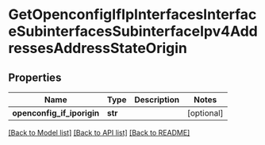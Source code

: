 # GetOpenconfigIfIpInterfacesInterfaceSubinterfacesSubinterfaceIpv4AddressesAddressStateOrigin

## Properties
Name | Type | Description | Notes
------------ | ------------- | ------------- | -------------
**openconfig_if_iporigin** | **str** |  | [optional] 

[[Back to Model list]](../README.md#documentation-for-models) [[Back to API list]](../README.md#documentation-for-api-endpoints) [[Back to README]](../README.md)


